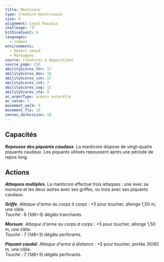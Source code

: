 ```yaml
---
title: Manticore
type: Créature monstrueuse
size: G
alignment: Loyal Mauvais
challenge: '3'
hitDiceCount: 8
languages:
  - commun
environments:
  - Désert chaud
  - Montagnes
source: Créatures & Oppositions
source_page: 216
abilityScores_for: 17
abilityScores_dex: 16
abilityScores_con: 17
abilityScores_int: 7
abilityScores_sag: 12
abilityScores_cha: 8
ac_armorType: armure naturelle
ac_value: 1
movement_walk: 9
movement_fly: 15
senses_darkvision: 18
---
```

## Capacités
_**Repousse des piquants caudaux**_. La manticore dispose de vingt-quatre piquants caudaux. Les piquants utilisés repoussent après une période de repos long.

## Actions
_**Attaques multiples**_. La manticore effectue trois attaques : une avec sa morsure et les deux autres avec ses griffes, ou trois avec ses piquants caudaux.

_**Griffe**_. _Attaque d'arme au corps à corps_ : +5 pour toucher, allonge 1,50 m, une cible.  
_Touché_ : 6 (1d6+3) dégâts tranchants.

_**Morsure**_. _Attaque d'arme au corps à corps_ : +5 pour toucher, allonge 1,50 m, une cible.  
_Touché_ : 7 (1d8+3) dégâts perforants.

_**Piquant caudal**_. _Attaque d'arme à distance_ : +5 pour toucher, portée 30/60 m, une cible.  
_Touché_ : 7 (1d8+3) dégâts perforants.

